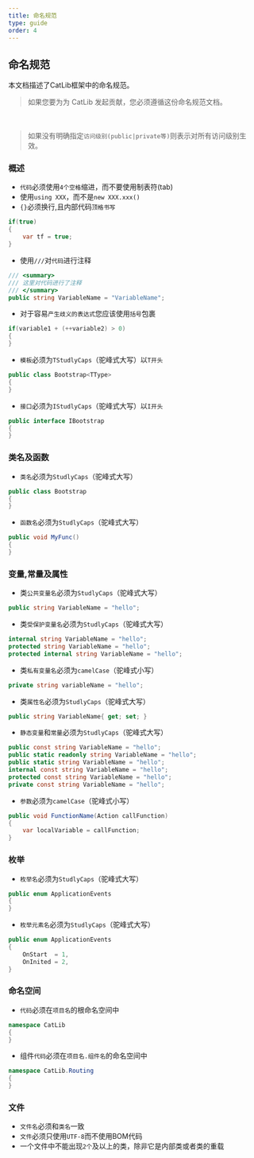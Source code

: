 ```yaml
---
title: 命名规范
type: guide
order: 4
---
```


## 命名规范

本文档描述了CatLib框架中的命名规范。

> 如果您要为为 CatLib 发起贡献，您必须遵循这份命名规范文档。

　
> 如果没有明确指定`访问级别(public|private等)`则表示对所有访问级别生效。

### 概述

- `代码`必须使用`4个空格`缩进，而不要使用制表符(tab)
- 使用`using XXX`，而不是`new XXX.xxx()`
- `{}`必须换行,且内部代码`顶格书写`
``` csharp
if(true)
{
    var tf = true;
}
```

- 使用`///`对`代码`进行注释
``` csharp
/// <summary>
/// 这里对代码进行了注释
/// </summary>
public string VariableName = "VariableName";
```

- 对于容易`产生歧义的表达式`您应该使用`括号`包裹
``` csharp
if(variable1 + (++variable2) > 0)
{
}
```

- `模板`必须为`TStudlyCaps`（驼峰式大写）以`T开头`
``` csharp
public class Bootstrap<TType>
{
}
```

- `接口`必须为`IStudlyCaps`（驼峰式大写）以`I开头`
``` csharp
public interface IBootstrap 
{ 
}
```

### 类名及函数

- `类名`必须为`StudlyCaps`（驼峰式大写）
``` csharp
public class Bootstrap
{ 
}
```

- `函数名`必须为`StudlyCaps`（驼峰式大写）
``` csharp
public void MyFunc()
{
}
```

### 变量,常量及属性

- 类`公共变量名`必须为`StudlyCaps`（驼峰式大写）
``` csharp
public string VariableName = "hello";
```

- 类`受保护变量名`必须为`StudlyCaps`（驼峰式大写）
``` csharp
internal string VariableName = "hello";
protected string VariableName = "hello";
protected internal string VariableName = "hello";
```

- 类`私有变量名`必须为`camelCase`（驼峰式小写）
``` csharp
private string variableName = "hello";
```

- 类`属性名`必须为`StudlyCaps`（驼峰式大写）
``` csharp
public string VariableName{ get; set; }
```

- `静态变量`和`常量`必须为`StudlyCaps`（驼峰式大写）
``` csharp
public const string VariableName = "hello";
public static readonly string VariableName = "hello";
public static string VariableName = "hello";
internal const string VariableName = "hello";
protected const string VariableName = "hello";
private const string VariableName = "hello";
```

- `参数`必须为`camelCase`（驼峰式小写）
``` csharp
public void FunctionName(Action callFunction)
{
    var localVariable = callFunction;
}
```

### 枚举

- `枚举名`必须为`StudlyCaps`（驼峰式大写）
``` csharp
public enum ApplicationEvents
{ 
}
```

- `枚举元素名`必须为`StudlyCaps`（驼峰式大写）
``` csharp
public enum ApplicationEvents
{
    OnStart  = 1,
    OnInited = 2,
}
```

### 命名空间

- `代码`必须在`项目名`的根命名空间中
``` csharp
namespace CatLib
{
}
```

- 组件`代码`必须在`项目名.组件名`的命名空间中
``` csharp
namespace CatLib.Routing
{
}
```

### 文件
- `文件名`必须和`类名`一致
- `文件`必须只使用`UTF-8`而不使用BOM代码
- 一个文件中不能出现`2个`及以上的类，除非它是内部类或者类的重载